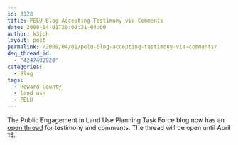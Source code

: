 ```yaml
---
id: 3128
title: PELU Blog Accepting Testimony via Comments
date: 2008-04-01T20:00:21-04:00
author: k3jph
layout: post
permalink: /2008/04/01/pelu-blog-accepting-testimony-via-comments/
dsq_thread_id:
  - "4247402928"
categories:
  - Blog
tags:
  - Howard County
  - land use
  - PELU
---
```


The Public Engagement in Land Use Planning Task Force blog now has an [open thread](http://howardcountypelu.blogspot.com/2008/04/blog-now-open-for-comments.html) for testimony and comments.  The thread will be open until April 15.
